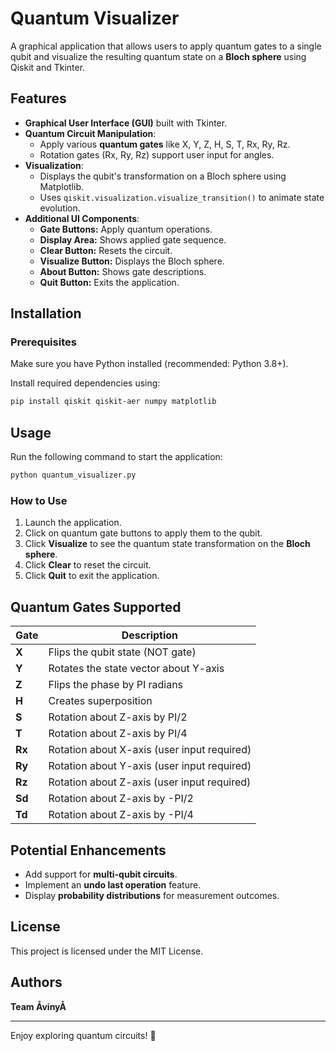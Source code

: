 # Quantum Visualizer

A graphical application that allows users to apply quantum gates to a single qubit and visualize the resulting quantum state on a **Bloch sphere** using Qiskit and Tkinter.

## Features
- **Graphical User Interface (GUI)** built with Tkinter.
- **Quantum Circuit Manipulation**:
  - Apply various **quantum gates** like X, Y, Z, H, S, T, Rx, Ry, Rz.
  - Rotation gates (Rx, Ry, Rz) support user input for angles.
- **Visualization**:
  - Displays the qubit's transformation on a Bloch sphere using Matplotlib.
  - Uses `qiskit.visualization.visualize_transition()` to animate state evolution.
- **Additional UI Components**:
  - **Gate Buttons:** Apply quantum operations.
  - **Display Area:** Shows applied gate sequence.
  - **Clear Button:** Resets the circuit.
  - **Visualize Button:** Displays the Bloch sphere.
  - **About Button:** Shows gate descriptions.
  - **Quit Button:** Exits the application.

## Installation
### Prerequisites
Make sure you have Python installed (recommended: Python 3.8+).

Install required dependencies using:
```bash
pip install qiskit qiskit-aer numpy matplotlib
```

## Usage
Run the following command to start the application:
```bash
python quantum_visualizer.py
```

### How to Use
1. Launch the application.
2. Click on quantum gate buttons to apply them to the qubit.
3. Click **Visualize** to see the quantum state transformation on the **Bloch sphere**.
4. Click **Clear** to reset the circuit.
5. Click **Quit** to exit the application.

## Quantum Gates Supported
| Gate | Description |
|------|------------|
| **X** | Flips the qubit state (NOT gate) |
| **Y** | Rotates the state vector about Y-axis |
| **Z** | Flips the phase by PI radians |
| **H** | Creates superposition |
| **S** | Rotation about Z-axis by PI/2 |
| **T** | Rotation about Z-axis by PI/4 |
| **Rx** | Rotation about X-axis (user input required) |
| **Ry** | Rotation about Y-axis (user input required) |
| **Rz** | Rotation about Z-axis (user input required) |
| **Sd** | Rotation about Z-axis by -PI/2 |
| **Td** | Rotation about Z-axis by -PI/4 |

## Potential Enhancements
- Add support for **multi-qubit circuits**.
- Implement an **undo last operation** feature.
- Display **probability distributions** for measurement outcomes.

## License
This project is licensed under the MIT License.

## Authors
**Team ÅvinyÅ**

---
Enjoy exploring quantum circuits! 🚀

